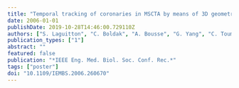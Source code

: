 ```yaml
---
title: "Temporal tracking of coronaries in MSCTA by means of 3D geometrical moments"
date: 2006-01-01
publishDate: 2019-10-28T14:46:00.729110Z
authors: ["S. Laguitton", "C. Boldak", "A. Bousse", "G. Yang", "C. Toumoulin"]
publication_types: ["1"]
abstract: ""
featured: false
publication: "*IEEE Eng. Med. Biol. Soc. Conf. Rec.*"
tags: ["poster"]
doi: "10.1109/IEMBS.2006.260670"
---
```


